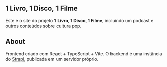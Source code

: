 ## 1 Livro, 1 Disco, 1 Filme

Este é o site do projeto **1 Livro, 1 Disco, 1 Filme**, incluindo um podcast e outros conteúdos sobre cultura pop.

## About
Frontend criado com React + TypeScript + Vite. O backend é uma instância do [Strapi](https://strapi.io/), publicada em um servidor próprio.

